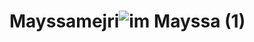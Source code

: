 # Mayssamejri![im Mayssa (1)](https://user-images.githubusercontent.com/79448794/226706422-ecc51e97-df0b-4087-a643-15d40f0d300b.png)
